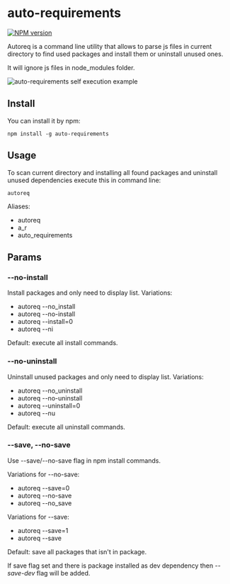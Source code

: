 # auto-requirements

[![NPM version](https://img.shields.io/npm/v/auto-requirements.svg)](https://www.npmjs.com/package/auto-requirements)

Autoreq is a command line utility that allows to parse js files in current directory to find used packages and install them or uninstall unused ones.

It will ignore js files in node_modules folder.

![auto-requirements self execution example](https://raw.githubusercontent.com/saveryanov/auto-requirements/blob/master/examples/exec-result.png?raw=true)

## Install

You can install it by npm:

```commandline
npm install -g auto-requirements
```

## Usage

To scan current directory and installing all found packages and uninstall unused dependencies execute this in command line:

```commandline
autoreq
```

Aliases:

* autoreq
* a_r
* auto_requirements

## Params

### --no-install

Install packages and only need to display list. Variations:

* autoreq --no_install
* autoreq --no-install
* autoreq --install=0
* autoreq --ni

Default: execute all install commands.

### --no-uninstall

Uninstall unused packages and only need to display list. Variations:

* autoreq --no_uninstall
* autoreq --no-uninstall
* autoreq --uninstall=0
* autoreq --nu

Default: execute all uninstall commands.

### --save, --no-save

Use --save/--no-save flag in npm install commands.

Variations for --no-save:

* autoreq --save=0
* autoreq --no-save
* autoreq --no_save

Variations for --save:

* autoreq --save=1
* autoreq --save

Default: save all packages that isn't in package.

If save flag set and there is package installed as dev dependency then *--save-dev* flag will be added.